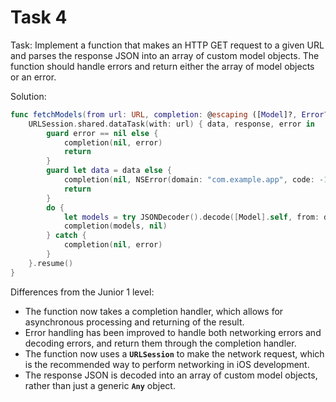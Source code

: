 # Task 4

Task: Implement a function that makes an HTTP GET request to a given URL and
parses the response JSON into an array of custom model objects. The function
should handle errors and return either the array of model objects or an error.

Solution:

```swift
func fetchModels(from url: URL, completion: @escaping ([Model]?, Error?) -> Void) {
    URLSession.shared.dataTask(with: url) { data, response, error in
        guard error == nil else {
            completion(nil, error)
            return
        }
        guard let data = data else {
            completion(nil, NSError(domain: "com.example.app", code: -1, userInfo: [NSLocalizedDescriptionKey: "No data returned"]))
            return
        }
        do {
            let models = try JSONDecoder().decode([Model].self, from: data)
            completion(models, nil)
        } catch {
            completion(nil, error)
        }
    }.resume()
}

```

Differences from the Junior 1 level:

-   The function now takes a completion handler, which allows for asynchronous
    processing and returning of the result.
-   Error handling has been improved to handle both networking errors and
    decoding errors, and return them through the completion handler.
-   The function now uses a **`URLSession`** to make the network request, which
    is the recommended way to perform networking in iOS development.
-   The response JSON is decoded into an array of custom model objects, rather
    than just a generic **`Any`** object.
